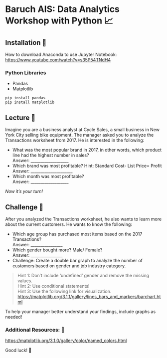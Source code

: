 # Baruch AIS: Data Analytics Workshop with Python :chart_with_upwards_trend:

## Installation :wrench:
How to download Anaconda to use Jupyter Notebook:
https://www.youtube.com/watch?v=s35P54TNdH4

### Python Libraries
- Pandas
- Matplotlib

```
pip install pandas
pip install matplotlib 
```

## Lecture :notebook:
Imagine you are a business analyst at Cycle Sales, a small business in New York City selling bike equipment. The manager asked you to analyze the Transactions worksheet from 2017. He is interested in the following:

- What was the most popular brand in 2017, in other words, which product line had the highest number in sales? <br/>
Answer: ___________________ <br/>
- Which brand was most profitable? Hint: Standard Cost- List Price= Profit <br/>
Answer: _____________________ <br/>
- Which month was most profitable? <br/>
Answer: ___________________<br/>

*Now it’s your turn!*

## Challenge :rocket:
After you analyzed the Transactions worksheet, he also wants to learn more about the current customers. He wants to know the following:<br/>

- Which age group has purchased most items based on the 2017 Transactions? <br/>
Answer: ________________<br/>
- Which gender bought more? Male/ Female? <br/>
Answer: ________________<br/>
- Challenge: Create a double bar graph to analyze the number of customers based on gender and job industry category. 

>Hint 1: Don’t include ‘undefined’ gender and remove the missing values. <br/>
>Hint 2: Use conditional statements! <br/>
>Hint 3: Use the following link for visualization. https://matplotlib.org/3.1.1/gallery/lines_bars_and_markers/barchart.html<br/>

To help your manager better understand your findings, include graphs as needed!<br/>

### Additional Resources: :file_folder:
https://matplotlib.org/3.1.0/gallery/color/named_colors.html<br/>

Good luck! <br/>
